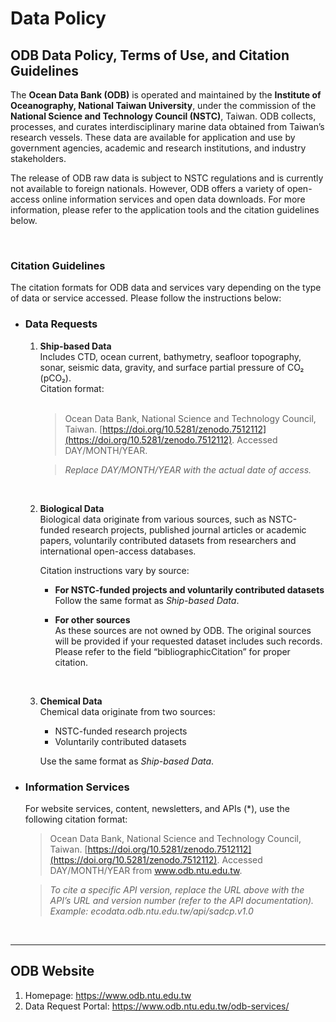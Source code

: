 # Data Policy

## ODB Data Policy, Terms of Use, and Citation Guidelines

The **Ocean Data Bank (ODB)** is operated and maintained by the **Institute of Oceanography, National Taiwan University**, under the commission of the **National Science and Technology Council (NSTC)**, Taiwan. ODB collects, processes, and curates interdisciplinary marine data obtained from Taiwan’s research vessels. These data are available for application and use by government agencies, academic and research institutions, and industry stakeholders.

The release of ODB raw data is subject to NSTC regulations and is currently not available to foreign nationals. However, ODB offers a variety of open-access online information services and open data downloads. For more information, please refer to the application tools and the citation guidelines below.

<br>

### Citation Guidelines

The citation formats for ODB data and services vary depending on the type of data or service accessed. Please follow the instructions below:

+ ### Data Requests

   1. **Ship-based Data**  
      Includes CTD, ocean current, bathymetry, seafloor topography, sonar, seismic data, gravity, and surface partial pressure of CO₂ (pCO₂).  
      Citation format:  
      <br>
      
      > Ocean Data Bank, National Science and Technology Council, Taiwan. [https://doi.org/10.5281/zenodo.7512112](https://doi.org/10.5281/zenodo.7512112). Accessed DAY/MONTH/YEAR.

      >*Replace DAY/MONTH/YEAR with the actual date of access.*

      <br>

   2. **Biological Data**  
      Biological data originate from various sources, such as NSTC-funded research projects, published journal articles or academic papers, voluntarily contributed datasets from researchers and international open-access databases.
      
      Citation instructions vary by source:
      
      - **For NSTC-funded projects and voluntarily contributed datasets**  
        Follow the same format as *Ship-based Data*.
      
      - **For other sources**  
        As these sources are not owned by ODB. The original sources will be provided if your requested dataset includes such records. Please refer to the field “bibliographicCitation” for proper citation.           
   
        <br>
      
   3. **Chemical Data**  
      Chemical data originate from two sources:  
      - NSTC-funded research projects  
      - Voluntarily contributed datasets  

      Use the same format as *Ship-based Data*.

+ ### Information Services

   For website services, content, newsletters, and APIs (*), use the following citation format:	
  
  > Ocean Data Bank, National Science and Technology Council, Taiwan. [https://doi.org/10.5281/zenodo.7512112](https://doi.org/10.5281/zenodo.7512112). Accessed DAY/MONTH/YEAR from www.odb.ntu.edu.tw.
  
    > *To cite a specific API version, replace the URL above with the API’s URL and version number (refer to the API documentation).  
   > Example: ecodata.odb.ntu.edu.tw/api/sadcp.v1.0*

<br>

---

## ODB Website

1. Homepage: https://www.odb.ntu.edu.tw  
2. Data Request Portal: https://www.odb.ntu.edu.tw/odb-services/
